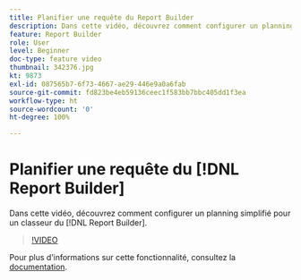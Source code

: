 ```yaml
---
title: Planifier une requête du Report Builder
description: Dans cette vidéo, découvrez comment configurer un planning simplifié pour un classeur du Report Builder.
feature: Report Builder
role: User
level: Beginner
doc-type: feature video
thumbnail: 342376.jpg
kt: 9873
exl-id: 087565b7-6f73-4667-ae29-446e9a0a6fab
source-git-commit: fd823be4eb59136ceec1f583bb7bbc405dd1f3ea
workflow-type: ht
source-wordcount: '0'
ht-degree: 100%

---
```


# Planifier une requête du [!DNL Report Builder]

Dans cette vidéo, découvrez comment configurer un planning simplifié pour un classeur du [!DNL Report Builder].

>[!VIDEO](https://video.tv.adobe.com/v/342376/?quality=12&learn=on)

Pour plus dʼinformations sur cette fonctionnalité, consultez la [documentation](https://experienceleague.adobe.com/docs/analytics/analyze/report-builder/t-schedule-a-data-request.html?lang=fr).
